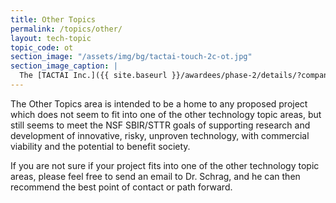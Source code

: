 ```yaml
---
title: Other Topics
permalink: /topics/other/
layout: tech-topic
topic_code: ot
section_image: "/assets/img/bg/tactai-touch-2c-ot.jpg"
section_image_caption: |
  The [TACTAI Inc.]({{ site.baseurl }}/awardees/phase-2/details/?company=tactai#tactai)'s TactaiTouch™ - a VR/AR interaction device with natural touch experience
---
```


The Other Topics area is intended to be a home to any proposed project which does not seem to fit into one of the other technology topic areas, but still seems to meet the NSF SBIR/STTR goals of supporting research and development of innovative, risky, unproven technology, with commercial viability and the potential to benefit society.

If you are not sure if your project fits into one of the other technology topic areas, please feel free to send an email to Dr. Schrag, and he can then recommend the best point of contact or path forward.
